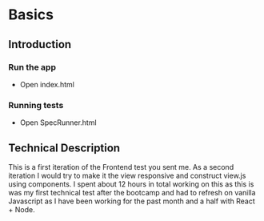 # Basics

## Introduction

### Run the app 

* Open index.html

### Running tests

* Open SpecRunner.html

## Technical Description

This is a first iteration of the Frontend test you sent me.
As a second iteration I would try to make it the view responsive and construct view.js using components. I spent about 12 hours in total working on this as this is was my first technical test after the bootcamp and had to refresh on vanilla Javascript as I have been working for the past month and a half with React + Node.